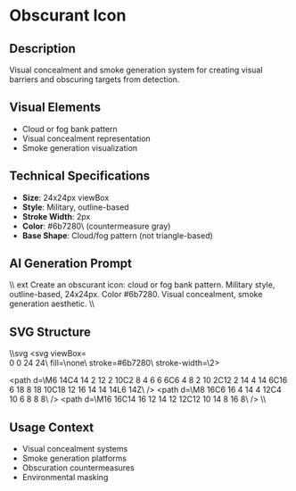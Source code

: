 # Obscurant Icon

## Description

Visual concealment and smoke generation system for creating visual barriers and
obscuring targets from detection.

## Visual Elements

- Cloud or fog bank pattern
- Visual concealment representation
- Smoke generation visualization

## Technical Specifications

- **Size**: 24x24px viewBox
- **Style**: Military, outline-based
- **Stroke Width**: 2px
- **Color**: \#6b7280\ (countermeasure gray)
- **Base Shape**: Cloud/fog pattern (not triangle-based)

## AI Generation Prompt

\\\ ext Create an obscurant icon: cloud or fog bank pattern. Military style,
outline-based, 24x24px. Color #6b7280. Visual concealment, smoke generation
aesthetic. \\\

## SVG Structure

\\\svg <svg viewBox=\
0 0 24 24\ fill=\none\ stroke=\#6b7280\ stroke-width=\2\>

  <!-- Cloud/fog pattern -->

<path d=\M6 14C4 14 2 12 2 10C2 8 4 6 6 6C6 4 8 2 10 2C12 2 14 4 14 6C16 6 18 8
18 10C18 12 16 14 14 14L6 14Z\ /> <path d=\M8 16C6 16 4 14 4 12C4 10 6 8 8 8\ />
<path d=\M16 16C14 16 12 14 12 12C12 10 14 8 16 8\ /> </svg> \\\

## Usage Context

- Visual concealment systems
- Smoke generation platforms
- Obscuration countermeasures
- Environmental masking
